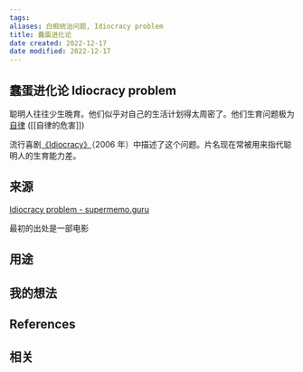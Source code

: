 ```yaml
---
tags: 
aliases: 白痴统治问题, Idiocracy problem
title: 蠢蛋进化论
date created: 2022-12-17
date modified: 2022-12-17
---
```


## 蠢蛋进化论 Idiocracy problem

聪明人往往少生晚育。他们似乎对自己的生活计划得太周密了。他们生育问题极为[自律](https://supermemo.guru/wiki/Self-discipline "自律")
([[自律的危害]])

流行喜剧[《Idiocracy》](https://en.wikipedia.org/wiki/Idiocracy)（2006 年）中描述了这个问题。片名现在常被用来指代聪明人的生育能力差。

## 来源

[Idiocracy problem - supermemo.guru](https://supermemo.guru/wiki/Idiocracy_problem)

最初的出处是一部电影


## 用途




## 我的想法



## References



## 相关

